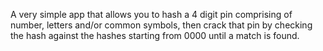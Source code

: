 A very simple app that allows you to hash a 4 digit pin comprising of number, letters and/or common symbols, then crack that pin by checking the hash against the hashes starting from 0000 until a match is found.
